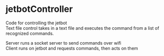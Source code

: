 # jetbotController
Code for controlling the jetbot  
Text file control takes in a text file and executes the command from a list of recognized commands.  
  
Server runs a socket server to send commands over wifi  
Client runs on jetbot and requests commands, then acts on them  

